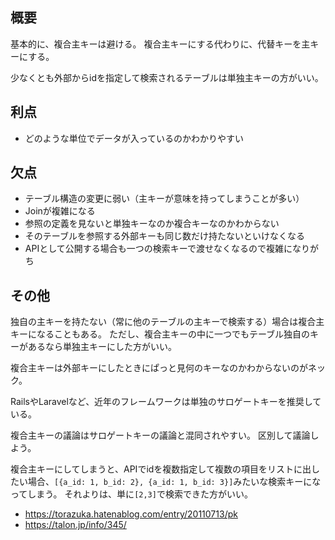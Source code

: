 ## 概要

基本的に、複合主キーは避ける。
複合主キーにする代わりに、代替キーを主キーにする。

少なくとも外部からidを指定して検索されるテーブルは単独主キーの方がいい。

## 利点

- どのような単位でデータが入っているのかわかりやすい

## 欠点

- テーブル構造の変更に弱い（主キーが意味を持ってしまうことが多い）
- Joinが複雑になる
- 参照の定義を見ないと単独キーなのか複合キーなのかわからない
- そのテーブルを参照する外部キーも同じ数だけ持たないといけなくなる
- APIとして公開する場合も一つの検索キーで渡せなくなるので複雑になりがち

## その他

独自の主キーを持たない（常に他のテーブルの主キーで検索する）場合は複合主キーになることもある。
ただし、複合主キーの中に一つでもテーブル独自のキーがあるなら単独主キーにした方がいい。

複合主キーは外部キーにしたときにぱっと見何のキーなのかわからないのがネック。

RailsやLaravelなど、近年のフレームワークは単独のサロゲートキーを推奨している。

複合主キーの議論はサロゲートキーの議論と混同されやすい。
区別して議論しよう。

複合主キーにしてしまうと、APIでidを複数指定して複数の項目をリストに出したい場合、`[{a_id: 1, b_id: 2}, {a_id: 1, b_id: 3}]`みたいな検索キーになってしまう。
それよりは、単に`[2,3]`で検索できた方がいい。

- https://torazuka.hatenablog.com/entry/20110713/pk
- https://talon.jp/info/345/
